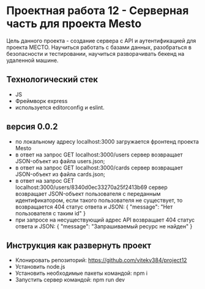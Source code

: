 Проектная работа 12 - Серверная часть для проекта Mesto
=============================
Цель данного проекта - создание сервера с API и аутентификацией для проекта МЕСТО. Научиться работать с базами данных, разобраться в безопасности и тестировании, научиться разворачивать бекенд на удаленной машине.

## Технологический стек
- JS
- Фреймворк express
- используется editorconfig и eslint.

## версия 0.0.2
- по локальному адресу localhost:3000 загружается фронтенд проекта Mesto
- в ответ на запрос GET localhost:3000/users сервер возвращает JSON-объект из файла users.json;
- в ответ на запрос GET localhost:3000/cards сервер возвращает JSON-объект из файла cards.json;
- в ответ на запрос GET localhost:3000/users/8340d0ec33270a25f2413b69  сервер возвращает JSON-объект пользователя с переданным идентификатором, если такого пользователя не существует, то возвращается 404 статус ответа и JSON: { "message": "Нет пользователя с таким id" }
- при запросе на несуществующий адрес API возвращает 404 статус ответа и JSON: { "message": "Запрашиваемый ресурс не найден" }

## Инструкция как развернуть проект
- Клонировать репозиторий: https://github.com/vitekv384/project12
- Установить node.js
- Установить необходимые пакеты командой: npm i
- Запустить сервер командой: npm run dev
